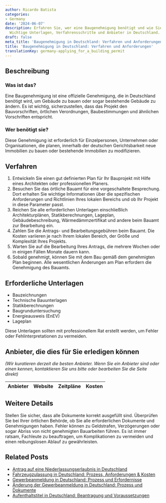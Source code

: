 ```yaml
---
author: Ricardo Batista
categories:
- Germany
date: '2024-06-07'
description: Erfahren Sie, wer eine Baugenehmigung benötigt und wie Sie sie beantragen.
  Wichtige Unterlagen, Verfahrensschritte und Anbieter in Deutschland.
draft: false
meta_title: 'Baugenehmigung in Deutschland: Verfahren und Anforderungen'
title: 'Baugenehmigung in Deutschland: Verfahren und Anforderungen'
translationKey: germany-applying_for_a_building_permit
---
```



## Beschreibung
### Was ist das?
Eine Baugenehmigung ist eine offizielle Genehmigung, die in Deutschland benötigt wird, um Gebäude zu bauen oder sogar bestehende Gebäude zu ändern. Es ist wichtig, sicherzustellen, dass das Projekt den Bauvorschriften, örtlichen Verordnungen, Baubestimmungen und ähnlichen Vorschriften entspricht.

### Wer benötigt sie?
Diese Genehmigung ist erforderlich für Einzelpersonen, Unternehmen oder Organisationen, die planen, innerhalb der deutschen Gerichtsbarkeit neue Immobilien zu bauen oder bestehende Immobilien zu modifizieren.

## Verfahren

1. Entwickeln Sie einen gut definierten Plan für Ihr Bauprojekt mit Hilfe eines Architekten oder professionellen Planers.
2. Besuchen Sie das örtliche Bauamt für eine vorgeschaltete Besprechung. Dort erhalten Sie wichtige Informationen über die spezifischen Anforderungen und Richtlinien Ihres lokalen Bereichs und ob Ihr Projekt in diese Parameter passt.
3. Reichen Sie alle erforderlichen Unterlagen einschließlich Architekturplänen, Statikberechnungen, Lageplan, Gebäudebeschreibung, Wärmedämmzertifikat und andere beim Bauamt zur Bearbeitung ein.
4. Zahlen Sie die Antrags- und Bearbeitungsgebühren beim Bauamt. Die Kosten variieren je nach Ihrem lokalen Bereich, der Größe und Komplexität Ihres Projekts.
5. Warten Sie auf die Bearbeitung Ihres Antrags, die mehrere Wochen oder in einigen Fällen Monate dauern kann.
6. Sobald genehmigt, können Sie mit dem Bau gemäß dem genehmigten Plan beginnen. Alle wesentlichen Änderungen am Plan erfordern die Genehmigung des Bauamts.

## Erforderliche Unterlagen

- Bauzeichnungen
- Technische Bauunterlagen
- Statikberechnungen
- Baugrunduntersuchung
- Energieausweis (EnEV)
- Lageplan

Diese Unterlagen sollten mit professionellem Rat erstellt werden, um Fehler oder Fehlinterpretationen zu vermeiden.

## Anbieter, die dies für Sie erledigen können
_(Wir kuratieren derzeit die besten Anbieter. Wenn Sie ein Anbieter sind oder einen kennen, kontaktieren Sie uns bitte oder bearbeiten Sie die Seite direkt)_

| Anbieter | Website | Zeitpläne | Kosten |
| --------------- | --------------- | :-------------: | :-------------: |

## Weitere Details

Stellen Sie sicher, dass alle Dokumente korrekt ausgefüllt sind. Überprüfen Sie bei Ihrer örtlichen Behörde, ob Sie alle erforderlichen Dokumente und Genehmigungen haben. Fehler können zu Geldstrafen, Verzögerungen oder sogar Abriss von nicht genehmigten Bauarbeiten führen. Es ist immer ratsam, Fachleute zu beauftragen, um Komplikationen zu vermeiden und einen reibungslosen Ablauf zu gewährleisten.
## Related Posts

- [Antrag auf eine Niederlassungserlaubnis in Deutschland](https://tramitit.com/de/guides/germany/niederlassungserlaubnis_beantragen/)
- [Fahrzeugzulassung in Deutschland: Prozess, Anforderungen & Kosten](https://tramitit.com/de/guides/germany/zulassung_eines_fahrzeugs/)
- [Gewerbeanmeldung in Deutschland: Prozess und Erfordernisse](https://tramitit.com/de/guides/germany/gewerbeanmeldung/)
- [Änderung der Gewerbeanmeldung in Deutschland: Prozess und Dokumente](https://tramitit.com/de/guides/germany/gewerbeummeldung/)
- [Aufenthaltstitel in Deutschland: Beantragung und Voraussetzungen](https://tramitit.com/de/guides/germany/aufenthaltserlaubnis_beantragen/)